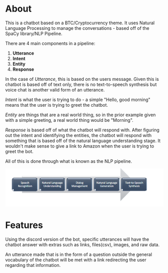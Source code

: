# About
This is a chatbot based on a BTC/Cryptocurrency theme. It uses Natural Language Processing to manage the conversations - based off of the SpaCy library/NLP Pipeline.

There are 4 main components in a pipeline:

1. __Utterance__
2. __Intent__
3. __Entity__
4. __Response__

In the case of *Utterance*, this is based on the users message. Given this is chatbot is based off of text only, there is no text-to-speech synthesis but
voice chat is another valid form of an utterance.

*Intent* is what the user is trying to do - a simple "Hello, good morning" means that the user is trying to greet the chatbot.

*Entity* are things that are a real world thing, so in the prior example given with a simple greeting, a real world thing would be "Morning".

*Response* is based off of what the chatbot will respond with. After figuring out the intent and identifying the entities, the chatbot will respond with something that is
based off of the natural language understanding stage. It wouldn't make sense to give a link to Amazon when the user is trying to greet the bot.

All of this is done through what is known as the NLP pipeline.

![image](https://github.com/ramelmirza/nlp-chatbot/blob/main/image.png)

# Features
Using the discord version of the bot, specific utterances will have the chatbot answer with extras such as links, files(csv), images, and raw data.

An utterance made that is in the form of a question outside the general vocabulary of the chatbot will be met with a link redirecting the user regarding that information.